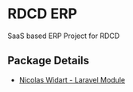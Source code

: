 # RDCD ERP
SaaS based ERP Project for RDCD

## Package Details

- [Nicolas Widart - Laravel Module](https://github.com/nWidart/laravel-modules)
